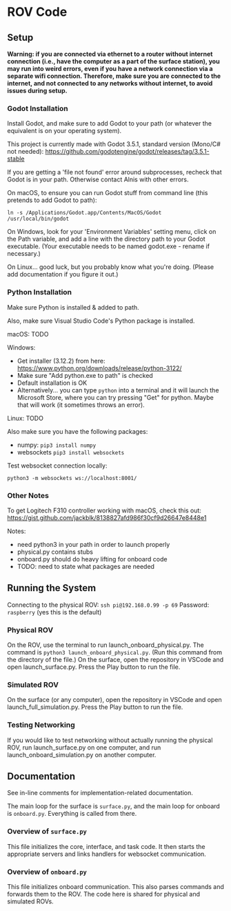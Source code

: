 # ROV Code
## Setup

**Warning: if you are connected via ethernet to a router without internet connection (i.e., have the computer as a part of the surface station), you may run into weird errors, even if you have a network connection via a separate wifi connection. Therefore, make sure you are connected to the internet, and not connected to any networks without internet, to avoid issues during setup.**

### Godot Installation

Install Godot, and make sure to add Godot to your path (or whatever the equivalent is on your operating system).

This project is currently made with Godot 3.5.1, standard version (Mono/C# not needed): https://github.com/godotengine/godot/releases/tag/3.5.1-stable

If you are getting a 'file not found' error around subprocesses, recheck that Godot is in your path. Otherwise contact Alnis with other errors. 

On macOS, to ensure you can run Godot stuff from command line (this pretends to add Godot to path):

```ln -s /Applications/Godot.app/Contents/MacOS/Godot /usr/local/bin/godot```

On Windows, look for your 'Environment Variables' setting menu, click on the Path variable, and add a line with the directory path to your Godot executable. (Your executable needs to be named godot.exe - rename if necessary.)

On Linux... good luck, but you probably know what you're doing. (Please add documentation if you figure it out.)

### Python Installation

Make sure Python is installed & added to path.

Also, make sure Visual Studio Code's Python package is installed.

macOS: TODO

Windows:
* Get installer (3.12.2) from here: https://www.python.org/downloads/release/python-3122/
* Make sure "Add python.exe to path" is checked
* Default installation is OK
* Alternatively... you can type `python` into a terminal and it will launch the Microsoft Store, where you can try pressing "Get" for python. Maybe that will work (it sometimes throws an error).

Linux: TODO

Also make sure you have the following packages:

* numpy: `pip3 install numpy`
* websockets `pip3 install websockets`

Test websocket connection locally:

```python3 -m websockets ws://localhost:8001/```

### Other Notes

To get Logitech F310 controller working with macOS, check this out:
https://gist.github.com/jackblk/8138827afd986f30cf9d26647e8448e1

Notes:
- need python3 in your path in order to launch properly
- physical.py contains stubs
- onboard.py should do heavy lifting for onboard code
- TODO: need to state what packages are needed

## Running the System

Connecting to the physical ROV:
`ssh pi@192.168.0.99 -p 69`
Password: `raspberry` (yes this is the default)



### Physical ROV
On the ROV, use the terminal to run launch_onboard_physical.py. The command is `python3 launch_onboard_physical.py`. (Run this command from the directory of the file.)
On the surface, open the repository in VSCode and open launch_surface.py. Press the Play button to run the file. 

### Simulated ROV
On the surface (or any computer), open the repository in VSCode and open launch_full_simulation.py. Press the Play button to run the file. 

### Testing Networking
If you would like to test networking without actually running the physical ROV, run launch_surface.py on one computer, and run launch_onboard_simulation.py on another computer.

## Documentation
See in-line comments for implementation-related documentation.

The main loop for the surface is `surface.py`, and the main loop for onboard is `onboard.py`. Everything is called from there. 

### Overview of `surface.py`
This file initializes the core, interface, and task code. It then starts the appropriate servers and links handlers for websocket communication. 

### Overview of `onboard.py`
This file initializes onboard communication. This also parses commands and forwards them to the ROV. The code here is shared for physical and simulated ROVs. 
